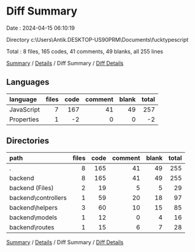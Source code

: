 # Diff Summary

Date : 2024-04-15 06:10:19

Directory c:\\Users\\Antik.DESKTOP-US90PRM\\Documents\\fucktypescript

Total : 8 files,  165 codes, 41 comments, 49 blanks, all 255 lines

[Summary](results.md) / [Details](details.md) / Diff Summary / [Diff Details](diff-details.md)

## Languages
| language | files | code | comment | blank | total |
| :--- | ---: | ---: | ---: | ---: | ---: |
| JavaScript | 7 | 167 | 41 | 49 | 257 |
| Properties | 1 | -2 | 0 | 0 | -2 |

## Directories
| path | files | code | comment | blank | total |
| :--- | ---: | ---: | ---: | ---: | ---: |
| . | 8 | 165 | 41 | 49 | 255 |
| backend | 8 | 165 | 41 | 49 | 255 |
| backend (Files) | 2 | 19 | 5 | 5 | 29 |
| backend\\controllers | 1 | 59 | 20 | 18 | 97 |
| backend\\helpers | 3 | 60 | 10 | 15 | 85 |
| backend\\models | 1 | 12 | 0 | 4 | 16 |
| backend\\routes | 1 | 15 | 6 | 7 | 28 |

[Summary](results.md) / [Details](details.md) / Diff Summary / [Diff Details](diff-details.md)